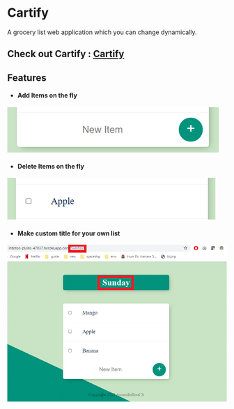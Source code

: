 # Cartify
A grocery list web application which you can change dynamically.

## Check out Cartify : [Cartify](https://intense-plains-47837.herokuapp.com/)

## Features
* #### Add Items on the fly 
![Add](/images/additem.PNG)
 * #### Delete Items on the fly
![delete](/images/delete.PNG)
* #### Make custom title for your own list
![title](/images/title.png)
